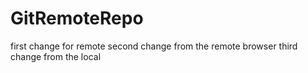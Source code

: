 # GitRemoteRepo
first change for remote
second change from the remote browser
third change from the local
